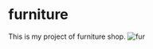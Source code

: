 # furniture

This is my project of furniture shop.
![fur](https://user-images.githubusercontent.com/120313863/221814473-72f3366d-8257-4008-83ad-f25e0714095f.png)
